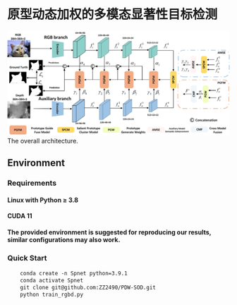 # 原型动态加权的多模态显著性目标检测

  ![Image text](https://github.com/ZZ2490/SPNet/blob/main/f2.png)
The overall architecture.
## Environment
### Requirements
#### Linux with Python ≥ 3.8
#### CUDA 11
#### The provided environment is suggested for reproducing our results, similar configurations may also work.
### Quick Start
```
    conda create -n Spnet python=3.9.1
    conda activate Spnet
    git clone git@github.com:ZZ2490/PDW-SOD.git
    python train_rgbd.py
```
